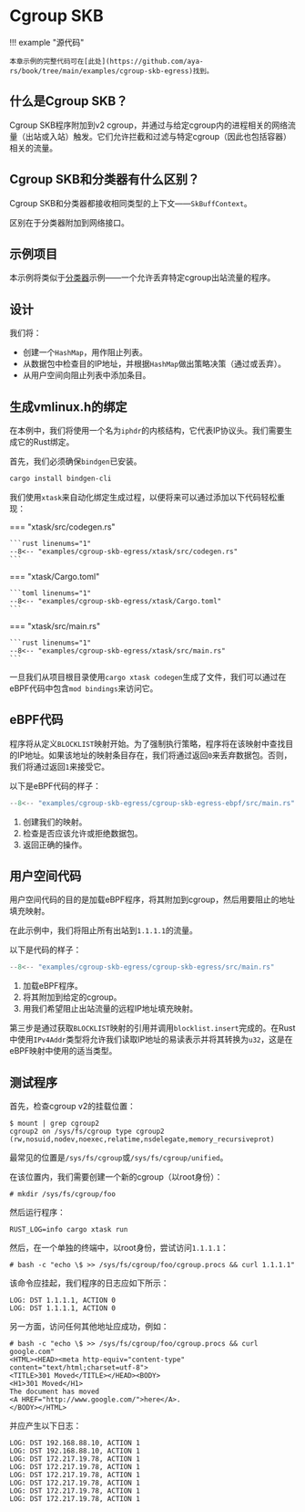 # Cgroup SKB

!!! example "源代码"

    本章示例的完整代码可在[此处](https://github.com/aya-rs/book/tree/main/examples/cgroup-skb-egress)找到。

## 什么是Cgroup SKB？

Cgroup SKB程序附加到v2 cgroup，并通过与给定cgroup内的进程相关的网络流量（出站或入站）触发。它们允许拦截和过滤与特定cgroup（因此也包括容器）相关的流量。

## Cgroup SKB和分类器有什么区别？

Cgroup SKB和分类器都接收相同类型的上下文——`SkBuffContext`。

区别在于分类器附加到网络接口。

## 示例项目

本示例将类似于[分类器](classifiers.md)示例——一个允许丢弃特定cgroup出站流量的程序。

## 设计

我们将：

- 创建一个`HashMap`，用作阻止列表。
- 从数据包中检查目的IP地址，并根据`HashMap`做出策略决策（通过或丢弃）。
- 从用户空间向阻止列表中添加条目。

## 生成vmlinux.h的绑定

在本例中，我们将使用一个名为`iphdr`的内核结构，它代表IP协议头。我们需要生成它的Rust绑定。

首先，我们必须确保`bindgen`已安装。
```sh
cargo install bindgen-cli
```

我们使用`xtask`来自动化绑定生成过程，以便将来可以通过添加以下代码轻松重现：

=== "xtask/src/codegen.rs"

    ```rust linenums="1"
    --8<-- "examples/cgroup-skb-egress/xtask/src/codegen.rs"
    ```

=== "xtask/Cargo.toml"

    ```toml linenums="1"
    --8<-- "examples/cgroup-skb-egress/xtask/Cargo.toml"
    ```

=== "xtask/src/main.rs"

    ```rust linenums="1"
    --8<-- "examples/cgroup-skb-egress/xtask/src/main.rs"
    ```

一旦我们从项目根目录使用`cargo xtask codegen`生成了文件，我们可以通过在eBPF代码中包含`mod bindings`来访问它。

## eBPF代码

程序将从定义`BLOCKLIST`映射开始。为了强制执行策略，程序将在该映射中查找目的IP地址。如果该地址的映射条目存在，我们将通过返回`0`来丢弃数据包。否则，我们将通过返回`1`来接受它。

以下是eBPF代码的样子：

```rust linenums="1" title="cgroup-skb-egress-ebpf/src/main.rs"
--8<-- "examples/cgroup-skb-egress/cgroup-skb-egress-ebpf/src/main.rs"
```

1. 创建我们的映射。
2. 检查是否应该允许或拒绝数据包。
3. 返回正确的操作。

## 用户空间代码

用户空间代码的目的是加载eBPF程序，将其附加到cgroup，然后用要阻止的地址填充映射。

在此示例中，我们将阻止所有出站到`1.1.1.1`的流量。

以下是代码的样子：

```rust linenums="1" title="cgroup-skb-egress/src/main.rs"
--8<-- "examples/cgroup-skb-egress/cgroup-skb-egress/src/main.rs"
```

1. 加载eBPF程序。
2. 将其附加到给定的cgroup。
3. 用我们希望阻止出站流量的远程IP地址填充映射。

第三步是通过获取`BLOCKLIST`映射的引用并调用`blocklist.insert`完成的。在Rust中使用`IPv4Addr`类型将允许我们读取IP地址的易读表示并将其转换为`u32`，这是在eBPF映射中使用的适当类型。

## 测试程序

首先，检查cgroup v2的挂载位置：

```console
$ mount | grep cgroup2
cgroup2 on /sys/fs/cgroup type cgroup2 (rw,nosuid,nodev,noexec,relatime,nsdelegate,memory_recursiveprot)
```

最常见的位置是`/sys/fs/cgroup`或`/sys/fs/cgroup/unified`。

在该位置内，我们需要创建一个新的cgroup（以root身份）：

```console
# mkdir /sys/fs/cgroup/foo
```

然后运行程序：

```console
RUST_LOG=info cargo xtask run
```

然后，在一个单独的终端中，以root身份，尝试访问`1.1.1.1`：

```console
# bash -c "echo \$ >> /sys/fs/cgroup/foo/cgroup.procs && curl 1.1.1.1"
```

该命令应挂起，我们程序的日志应如下所示：

```console
LOG: DST 1.1.1.1, ACTION 0
LOG: DST 1.1.1.1, ACTION 0
```

另一方面，访问任何其他地址应成功，例如：

```console
# bash -c "echo \$ >> /sys/fs/cgroup/foo/cgroup.procs && curl google.com"
<HTML><HEAD><meta http-equiv="content-type" content="text/html;charset=utf-8">
<TITLE>301 Moved</TITLE></HEAD><BODY>
<H1>301 Moved</H1>
The document has moved
<A HREF="http://www.google.com/">here</A>.
</BODY></HTML>
```

并应产生以下日志：

```console
LOG: DST 192.168.88.10, ACTION 1
LOG: DST 192.168.88.10, ACTION 1
LOG: DST 172.217.19.78, ACTION 1
LOG: DST 172.217.19.78, ACTION 1
LOG: DST 172.217.19.78, ACTION 1
LOG: DST 172.217.19.78, ACTION 1
LOG: DST 172.217.19.78, ACTION 1
LOG: DST 172.217.19.78, ACTION 1
```